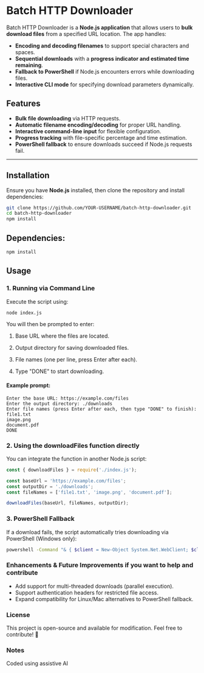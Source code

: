 # Batch HTTP Downloader

Batch HTTP Downloader is a **Node.js application** that allows users to **bulk download files** from a specified URL location. The app handles:
- **Encoding and decoding filenames** to support special characters and spaces.
- **Sequential downloads** with a **progress indicator and estimated time remaining**.
- **Fallback to PowerShell** if Node.js encounters errors while downloading files.
- **Interactive CLI mode** for specifying download parameters dynamically.

## Features
- **Bulk file downloading** via HTTP requests.  
- **Automatic filename encoding/decoding** for proper URL handling.  
- **Interactive command-line input** for flexible configuration.  
- **Progress tracking** with file-specific percentage and time estimation.  
- **PowerShell fallback** to ensure downloads succeed if Node.js requests fail.  

---

## Installation
Ensure you have **Node.js** installed, then clone the repository and install dependencies:

```sh
git clone https://github.com/YOUR-USERNAME/batch-http-downloader.git
cd batch-http-downloader
npm install
```

## Dependencies:

```sh
npm install
```
## Usage

### 1. Running via Command Line
Execute the script using:

```sh
node index.js
```

You will then be prompted to enter:

1. Base URL where the files are located.

2. Output directory for saving downloaded files.

3. File names (one per line, press Enter after each).

4. Type "DONE" to start downloading.

#### Example prompt:

```
Enter the base URL: https://example.com/files
Enter the output directory: ./downloads
Enter file names (press Enter after each, then type "DONE" to finish):
file1.txt
image.png
document.pdf
DONE
```
### 2. Using the downloadFiles function directly
You can integrate the function in another Node.js script:

```javascript
const { downloadFiles } = require('./index.js');

const baseUrl = 'https://example.com/files';
const outputDir = './downloads';
const fileNames = ['file1.txt', 'image.png', 'document.pdf'];

downloadFiles(baseUrl, fileNames, outputDir);
```
### 3. PowerShell Fallback
If a download fails, the script automatically tries downloading via PowerShell (Windows only):

```sh
powershell -Command "& { $client = New-Object System.Net.WebClient; $client.DownloadFile('<file_url>', '<output_path>') }"
```

### Enhancements & Future Improvements if you want to help and contribute
- Add support for multi-threaded downloads (parallel execution).
- Support authentication headers for restricted file access.
- Expand compatibility for Linux/Mac alternatives to PowerShell fallback.

### License
This project is open-source and available for modification. Feel free to contribute! 🚀

### Notes
Coded using assistive AI
